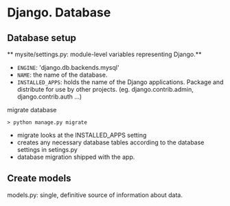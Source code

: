 # Django. Database

## Database setup

** mysite/settings.py: module-level variables representing Django.**

* `ENGINE`: 'django.db.backends.mysql'
* `NAME`: the name of the database.
* `INSTALLED_APPS`: holds the name of the Django applications. Package and distribute for use by other projects. (eg. django.contrib.admin, django.contrib.auth ...)


migrate database
```
> python manage.py migrate
```
- migrate looks at the INSTALLED_APPS setting
- creates any necessary database tables according to the database settings in setings.py
- database migration shipped with the app.

## Create models

models.py: single, definitive source of information about data.
